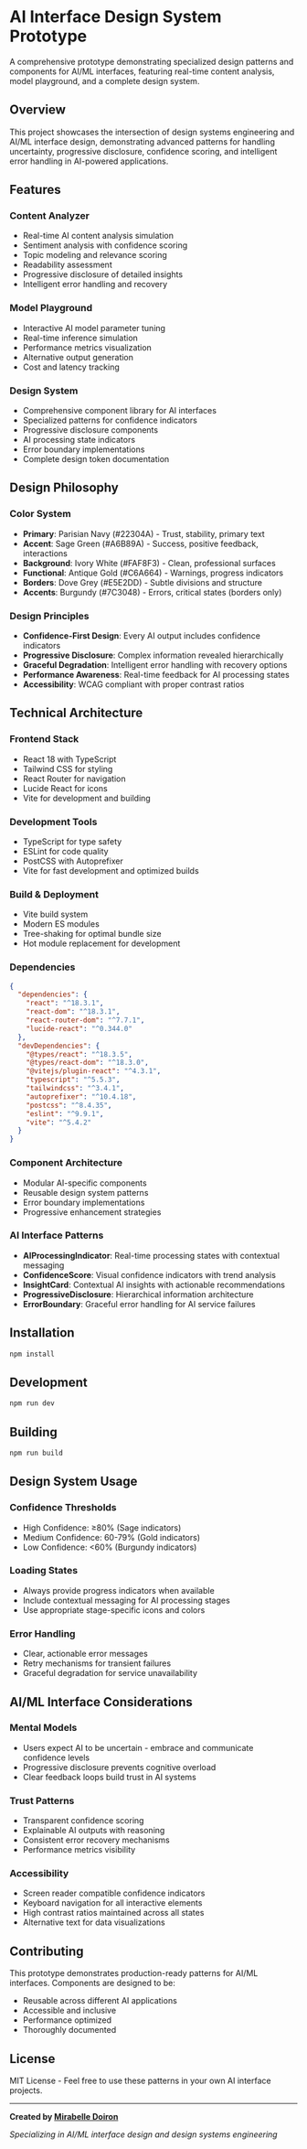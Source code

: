 # AI Interface Design System Prototype

A comprehensive prototype demonstrating specialized design patterns and components for AI/ML interfaces, featuring real-time content analysis, model playground, and a complete design system.

## Overview

This project showcases the intersection of design systems engineering and AI/ML interface design, demonstrating advanced patterns for handling uncertainty, progressive disclosure, confidence scoring, and intelligent error handling in AI-powered applications.

## Features

### Content Analyzer
- Real-time AI content analysis simulation
- Sentiment analysis with confidence scoring
- Topic modeling and relevance scoring
- Readability assessment
- Progressive disclosure of detailed insights
- Intelligent error handling and recovery

### Model Playground
- Interactive AI model parameter tuning
- Real-time inference simulation
- Performance metrics visualization
- Alternative output generation
- Cost and latency tracking

### Design System
- Comprehensive component library for AI interfaces
- Specialized patterns for confidence indicators
- Progressive disclosure components
- AI processing state indicators
- Error boundary implementations
- Complete design token documentation

## Design Philosophy

### Color System
- **Primary**: Parisian Navy (#22304A) - Trust, stability, primary text
- **Accent**: Sage Green (#A6B89A) - Success, positive feedback, interactions
- **Background**: Ivory White (#FAF8F3) - Clean, professional surfaces
- **Functional**: Antique Gold (#C6A664) - Warnings, progress indicators
- **Borders**: Dove Grey (#E5E2DD) - Subtle divisions and structure
- **Accents**: Burgundy (#7C3048) - Errors, critical states (borders only)

### Design Principles
- **Confidence-First Design**: Every AI output includes confidence indicators
- **Progressive Disclosure**: Complex information revealed hierarchically
- **Graceful Degradation**: Intelligent error handling with recovery options
- **Performance Awareness**: Real-time feedback for AI processing states
- **Accessibility**: WCAG compliant with proper contrast ratios

## Technical Architecture

### Frontend Stack
- React 18 with TypeScript
- Tailwind CSS for styling
- React Router for navigation
- Lucide React for icons
- Vite for development and building

### Development Tools
- TypeScript for type safety
- ESLint for code quality
- PostCSS with Autoprefixer
- Vite for fast development and optimized builds

### Build & Deployment
- Vite build system
- Modern ES modules
- Tree-shaking for optimal bundle size
- Hot module replacement for development

### Dependencies
```json
{
  "dependencies": {
    "react": "^18.3.1",
    "react-dom": "^18.3.1",
    "react-router-dom": "^7.7.1",
    "lucide-react": "^0.344.0"
  },
  "devDependencies": {
    "@types/react": "^18.3.5",
    "@types/react-dom": "^18.3.0",
    "@vitejs/plugin-react": "^4.3.1",
    "typescript": "^5.5.3",
    "tailwindcss": "^3.4.1",
    "autoprefixer": "^10.4.18",
    "postcss": "^8.4.35",
    "eslint": "^9.9.1",
    "vite": "^5.4.2"
  }
}
```

### Component Architecture
- Modular AI-specific components
- Reusable design system patterns
- Error boundary implementations
- Progressive enhancement strategies

### AI Interface Patterns
- **AIProcessingIndicator**: Real-time processing states with contextual messaging
- **ConfidenceScore**: Visual confidence indicators with trend analysis
- **InsightCard**: Contextual AI insights with actionable recommendations
- **ProgressiveDisclosure**: Hierarchical information architecture
- **ErrorBoundary**: Graceful error handling for AI service failures

## Installation

```bash
npm install
```

## Development

```bash
npm run dev
```

## Building

```bash
npm run build
```

## Design System Usage

### Confidence Thresholds
- High Confidence: ≥80% (Sage indicators)
- Medium Confidence: 60-79% (Gold indicators)  
- Low Confidence: <60% (Burgundy indicators)

### Loading States
- Always provide progress indicators when available
- Include contextual messaging for AI processing stages
- Use appropriate stage-specific icons and colors

### Error Handling
- Clear, actionable error messages
- Retry mechanisms for transient failures
- Graceful degradation for service unavailability

## AI/ML Interface Considerations

### Mental Models
- Users expect AI to be uncertain - embrace and communicate confidence levels
- Progressive disclosure prevents cognitive overload
- Clear feedback loops build trust in AI systems

### Trust Patterns
- Transparent confidence scoring
- Explainable AI outputs with reasoning
- Consistent error recovery mechanisms
- Performance metrics visibility

### Accessibility
- Screen reader compatible confidence indicators
- Keyboard navigation for all interactive elements
- High contrast ratios maintained across all states
- Alternative text for data visualizations

## Contributing

This prototype demonstrates production-ready patterns for AI/ML interfaces. Components are designed to be:
- Reusable across different AI applications
- Accessible and inclusive
- Performance optimized
- Thoroughly documented

## License

MIT License - Feel free to use these patterns in your own AI interface projects.

---

**Created by [Mirabelle Doiron](https://mirabelledoiron.com/)**

*Specializing in AI/ML interface design and design systems engineering*